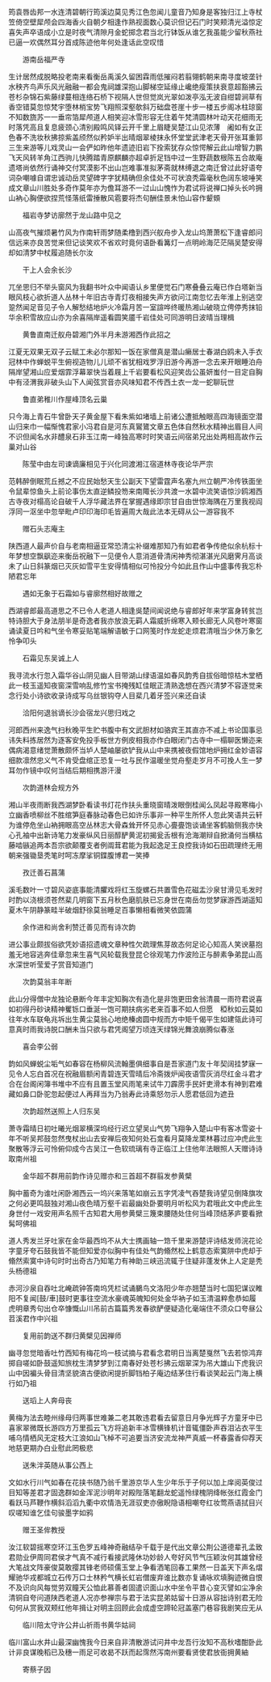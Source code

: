 <!-- { "loadSidebar": true } -->
筠袁唇齿邦一水连清碧朝行筠溪边莫见秀江色忽闻儿童音乃知身是客独归江上寺杖笠倚空壁犀颅会四海香火自朝夕相逢作熟视面数心莫识但记石门时笑颊清光溢惊定喜失声卒语成小立是时夜气清隙月金蛇掷念君当北行钵饭从谁乞我虽能少留秋燕社已逼一欢偶然耳分首成陈迹他年何处逢话此空叹惜

　　游南岳福严寺

生计居然成脱略投老南来看衡岳禹溪久留困霖雨低摧闷若翦翎鹤朝来南寻度坡垄针水秧齐鸟声乐风光融融一都会鬼祠雄深抱山脚梯空延缘止巉绝瘦策扶衰意超豁拂云苍杉杂锦石紫藤绿蔓相连络石桥下视隔人世但觉岚光翠如泼亭泓无波自绀碧涧草有香空错莫忽惊梵宇堕林梢宝势飞翔照深壑欹斜万础盘苍崖十步一楼五步阁冰柱琼窗不知数旒苏一一垂帘箔犀颅道人相笑迎冰雪形容无住着午梵清圆林叶动天花细雨无时落凭高且复息疲颈心清别殿鸣风铎云开千里上眉睫吴楚江山见浓薄　阇如有女正色春不洗妆秋拂掠紫盖颀然似矜妒半出晴烟翠棱抹永怀堂堂武津老天骨开张耳重郭三生来游等儿戏灵山一会俨如昨他年遗迹旧岩下拴索犹存众惊愕解云此山增智力鹏飞天风转羊角江西驹儿快腾踏青原麒麟亦超卓折足铛中过一生野蔬数根陈五合故庵遗塔尚依然行诵神交付冥漠影不出山岂难事准拟茅斋就林缚退之南迁曾过此好语夸词杂嘲噱自谓忠诚动岳灵望碑字字犹精确但余佳处不可状浪秃霜毫秋色阔东坡唾笑成文章山川胜处多奇作莫年亦为儋耳游不一过山山愧怍为君试将说禅口掉头长吟拥山衲心胸便欲捏荒怪落纸雷捶散风雹要将杰句酬佳景未怕山容作颦頞

　　福岩寺梦访廓然于龙山路中见之

山高夜气摧烦暑竹风为作南轩雨梦随柔橹到西兴舣舟步入龙山坞萧萧松下逢睿郎问信远来亦良苦觉来但记谈笑欢不省欢时竟何语卧看篝灯一点明岭海茫茫隔吴楚安得却如清梦中杖履追随长尔汝

　　干上人会余长沙

兀坐思归不举头窗风为我翻书叶众中闻语认乡里便觉石门寒叠叠云庵已作白塔新当眼风枝心欲折道人丛林十年旧古寺青灯夜相接失声方欲问江南忽忆去年淮上别逃空跫然闻足音见子令人解愁结地炉火冷霜月苦一室諠哗终暖热湘山破晓立俜停秀抹铅华余积雪故应山亦为余喜隔岸遥看圆笑靥千岩佳处可同游明日波晴当理楫

　　黄鲁直南迁舣舟碧湘门外半月未游湘西作此招之

江夏无双果无双子云赋工未必尔那知一饭在家僧真是潜山癞居士春湖白鸥未入手衣冠林中作蝉蜕平生俯视造物儿儿顽不省犹相戏罗浮旧游今再游一念去来开眼睡泊舟隔岸望湘山应爱烟霏浮幕翠快当着屐上千岩要看松风迎笑齿公虽妍蚩付一目定自胸中有泾渭我非破头山下人闻弦赏音亦风味知君不传西土衣一龙一蛇聊玩世

　　鲁直弟稚川作屋峰顶名云巢

只今海上青石牛曾卧天子黄金屋下看朱紫如堵墙上前诸公遭抵触眼高四海镜面空潜山归来巾一幅惭愧君家小冯君自是河东真鸑鷟文章五色体自然秋水精神出眉目人间不识但闻名水非醴泉石非玉江南一峰独高寒时时笑语云间宿弟兄出处两相高故作云巢对山谷

　　陈莹中由左司谏谪廉相见于兴化同渡湘江宿道林寺夜论华严宗

范韩醉倒眠荒丘撼之不应民始愁天生公副天下望雷霆声名塞九州立朝严冷传铁面坐令鼠辈惊鱼头上前论事伤太直逆鳞投笏来南陬长沙共渡一水碧中流笑语惊沙鸥湘西古寺夜对榻高论自破千人浮华藏法界在掌握遇缘即宗甘自由世惊海隅在万里我视阎浮同一沤坐中忽举毗卢印印海印毛皆遍周大哉此法本无碍从公一游容我不

　　赠石头志庵主

陕西道人最声价自与老南相逼亚常恐清尘补缀难那知乃有如君者争传绝似余杭标十年梦想空飘飖迩来衡岳祝融下一见便令人意消道骨清闲神秀彻湛湛光风磨霁月高谈未了山日斜篆烟已灭灰如雪平生安得情相似可怜投分今如此且作山中盛事传我忘朴陋君忘年

　　遇如无象于石霜如与睿廓然相好故赠之

西湖睿郎最高道思之不已令人老道人相逢吳楚间闻说绝与睿郎好年来学富身转贫岂特诗胆大于身法朋半是奇逸者我亦放浪无羁人霜威折绵寒入颊长廊无人风卷叶寒窗诵读夏日吟和气坐令寒妥贴笔端解语敏于口网笺时作龙蛇走烦君清哦当少休万象乞怜争叩头

　　石霜见东吴诚上人

我寻流水行忽入霜华谷山阴见幽人目带湖山绿语温如春风韵秀自拔俗暗惊枯木堂栖此一枝玉遥知夜窗深雪响乱修竹宝书掩残缸佳眠正清熟逸想在西兴清梦不容逐觉来念行处小诗欲收录诗成写乌丝银钩夺人目棐几着牙签兴来还自读

　　洽阳何退翁谪长沙会宿龙兴思归戏之

河郎西州来逸气扫秋晚平生贮书腹中有文武胆材如骆宾王其直亦不减上书论国事忌讳失料拣居然为逐客安免投手板世方例皮相我亦作白眼闭门古寺中一榻聊医懒迩来偶病渴意绪觉萧散颇怀当垆人楚岫屡欲铲我从山中来携被夜假馆地炉拥红金妙语容细款凛然忠义气不肯受盘绾正恐复一吐与民作温暖坐觉舟壑走岁月不可挽人生一梦耳勿作镜中叹何当结后期相携游汗漫

　　次韵道林会规方外

湘山半夜雨断我西湖梦卧看读书灯花作扶头重晓窗晴泼眼倒桂闻么凤起寻殿寒梅小立幽香喷柳丝不胜绾笋庭春脉动春色已如许乐事非一种平生所怀人忽此笑语共云轩为谁停危坐山衲拥眼高空丛林志大骨森耸开怀见赤心亹亹饱谈诵坐客鹤脑侧我亦快心孔袖中出新诗笔力发豪纵风日丽醇酽黄泥初揭瓮舌根有沧海潮辩自掀涌何当横枯藤啮镞追两本吾宗欲颠覆支者例阘茸君能为我起逸足王良控我诗如石田疏理终无用朝来强锄垦秃笔时呵冻摩挲铜鍱腹博君一笑捧

　　孜迁善石菖蒲

溪毛数叶一寸碧风姿底事能清臞戏将红玉旋螺石共置雪色花磁盂沙泉甘滑见毛发时时酌以浇根须苍然棐几明窗下五月秋色磨肌肤已忘身世在南岳勿觉梦寐游西湖遥知夏木午阴静篆畦半破烟舒徐莫翁睡足百事懒相看微笑依圆蒲

　　余作进和尚舍利赞迁善见而有诗次韵

进公事业颇拔俗欲凭妙语招遗魂文章种性欠疏理焦芽故态何足论心知高人笑谀墓抱羞无地容逃奔佳章忽来生喜气风轮载我登昆仑徐观笔力作波险正与醉素争弟昆山高水深世听莹爱子赏音知道门

　　次韵莫翁丰年断

此山分得僧中龙独论悬断今年丰定知胸次有造化是非饱更田舍翁清晨一雨符君说喜如初得丹砂诀精神矍铄口垂涎一饱可期扶病劣老来百事不如人但愿　稏秋如云莫如往年水车联龟兆坼出生黄尘莫翁心地绝榛卤圆中规而方中矩千偈平生如建瓴此诗可意真时雨我诗脱口酬未当只欲与君凭阁望万顷连天绿锦光舞浪崩腾似春涨

　　喜会李公弱

韵如风蝉蜕尘垢气如春容在杨柳风流翰墨俱细事自是吾家道门友十年契阔挂梦寐一见令人忘白首况在祝融眉额闲青碧连天雪晴后冷斋拨炉闻夜语雪灰消尽红金斗君才合在台阁闲簿书堆中不应有且置玉堂风雨笔来试牛刀霹雳手民奸吏滑本有神到君难藏如鼻口卧驼忽起便过人再拜当为乃翁寿此诗乘怒勿示人愿君低回为遮丑

　　次韵超然送照上人归东吴

萧寺霜晴日初吐曦光烟翠横深坞经行迟立望吴山气势飞翔争入楚山中有客冰雪姿十年不听吴邦鼓忽然曳杖出山去安禅后夜知何处石龛看月莫降龙栗林暮过应冲虎此生聚散等浮云可怜俯仰成今古吴江一色软琉璃有寺正临江上住他年法眼照人天赠诗诗取南州祖

　　金华超不群用前韵作诗见赠亦和三首超不群翦发参黄檗

胸中蓄奇为谁吐闲卧湘西云一坞兴来落笔如崩云五字凭凌气吞楚我诗望见倒降旗攻之何必更鸣鼓独对湘山夜色晴万壑千岩最幽处卧要明月听松风为君哦此文中虎此生身世付一戏安用声名照千古知君大用参黄檗三篾束腰随处住何当峰顶结茅庐要看掀髯呵佛祖

道人秀发兰牙吐家在金华最西坞不从大士携画轴一筇千里来游楚评诗结发师浣花论字童牙夸石鼓我皆不能但知爱亦似胸中有佳处气韵翛然松上鹤意态索寞阱中虎却于翛然索寞中诗句时时出奇古乃知笔力有神助三峡迅流辄于住疑非蓬发休上人定是秃头杨德祖

赤河沙泉自吞吐北崦疏钟答南坞凭栏试诵鵩鸟文洛阳少年亦翘楚当时七国犯谋议睢阳不复闻[鼓/車]鼓时更事往空流水豪魂英魄知何处金华衲子如玉清温粹愈恭如履虎明章秀句出仓卒慷慨山川吊前古篇篇秀发春欲酽便疑造化毫端住不须众口夸昼公苕溪君作中兴祖

　　复用前韵送不群归黄檗见因禅师

幽寻忽觉暗香吐竹西知有梅花坞一枝试摘与君看念君明日当离楚戛然飞去若惊鸿弃掷自嗟如卧鼓遥知旅枕生清梦梦到江南春好处苍杉拂云烟翠深为吊大雄山下虎我识山中因褊头骨目清坚貌滈古便欲闲提折脚铛柏子庵边结茅住行看谈笑起云门海上横行如乃祖

　　送瑫上人奔母丧

黄梅为法去睦州缘母归两事世难兼二老其敢违君看去留意日月争光辉子方童牙中已喜家翠微既长游四方万里孤云飞方将追新丰冰雪横锋机计音辄僵卧声吞泪沾衣平生哺乌情栖风无定枝大江浪如山飞棹不可追要当济安流龙神严真威一杯春露香仰荐天地慈更期办白业慰此罔极悲

　　送朱泮英随从事公西上

文如水行川气如春在花挟书随乃翁千里游京华人生少年乐于子何以加上庠阅英俊过目知等差君才固逸群如金浑泥沙明年对殿陛落笔翻龙蛇遥怜绿槐阴绛帐张红霞金门看跃马芦鞭作横斜滔滔九衢中欢情浩无涯驭吏亦傲睨隐语相嘲夸红妆莺燕语拭目兴叹嗟知谁乞佳句骏墨字如鸦

　　赠王圣侔教授

汝江软碧摇寒空环江玉色罗五峰神奇融结孕千载于是代出文章公荆公道德辈孔孟致君勋业伊周同君侯才气真不减行看接武隆休功妙龄人夸好风节气压颖汝何其雄曾经大笔战文阵豪俊莫敢撄其锋老师硕儒玉堂上争看洒笔回春工果然一日盖天下声名熠耀驰华戎都城立石传万口士林矜气横长虹岩僧废弃谁比数亦复诵咏欢填胸迹微自恨不及识向风每觉劳双瞳天公恤此慕善者固遣识面山水中坐令平昔心变灭譬如尘净余清铜自夸问道陕西老道人况亦参禅宗与君于法实昆弟姑留十日游从容拙诗别君无险句何从赏我双颊红他年揖让对明主回顾此会成虚空蹄轮冠盖塞门巷容我剧笑应无从

　　临川陪太守许公井山祈雨书黄华姑祠

临川富山水井山最深幽愧我今日来自非清散游试问井中龙吾行汝知不高秋嗜酣卧此计非良谋晚稻已及穗一雨足可收曷不跃而起霈然泻南州要看贤使君放衙拥黄紬

　　寄蔡子因

